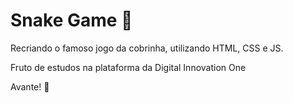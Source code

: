 # Snake Game :snake:

Recriando o famoso jogo da cobrinha, utilizando HTML, CSS e JS. 

Fruto de estudos na plataforma da Digital Innovation One

Avante! :rocket: